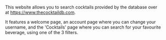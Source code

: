 This website allows you to search cocktails provided by the database over at https://www.thecocktaildb.com.

It features a welcome page, an account page where you can change your username, and the 'Cocktails' page where you can search for your favourite beverage, using one of the 3 filters.
